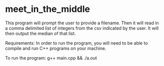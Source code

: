 # meet_in_the_middle

This program will prompt the user to provide a filename. Then it will read in a comma delimited list of integers
from the csv indicated by the user. It will then output the median of that list.

Requirements:
In order to run the program, you will need to be able to compile and run C++ programs on your machine.

To run the program:
g++ main.cpp && ./a.out